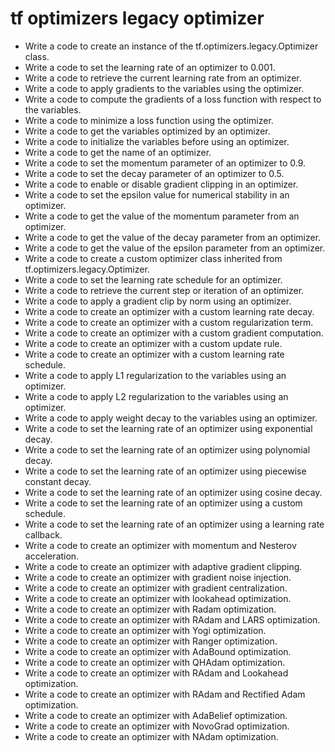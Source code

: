 # tf optimizers legacy optimizer

- Write a code to create an instance of the tf.optimizers.legacy.Optimizer class.
- Write a code to set the learning rate of an optimizer to 0.001.
- Write a code to retrieve the current learning rate from an optimizer.
- Write a code to apply gradients to the variables using the optimizer.
- Write a code to compute the gradients of a loss function with respect to the variables.
- Write a code to minimize a loss function using the optimizer.
- Write a code to get the variables optimized by an optimizer.
- Write a code to initialize the variables before using an optimizer.
- Write a code to get the name of an optimizer.
- Write a code to set the momentum parameter of an optimizer to 0.9.
- Write a code to set the decay parameter of an optimizer to 0.5.
- Write a code to enable or disable gradient clipping in an optimizer.
- Write a code to set the epsilon value for numerical stability in an optimizer.
- Write a code to get the value of the momentum parameter from an optimizer.
- Write a code to get the value of the decay parameter from an optimizer.
- Write a code to get the value of the epsilon parameter from an optimizer.
- Write a code to create a custom optimizer class inherited from tf.optimizers.legacy.Optimizer.
- Write a code to set the learning rate schedule for an optimizer.
- Write a code to retrieve the current step or iteration of an optimizer.
- Write a code to apply a gradient clip by norm using an optimizer.
- Write a code to create an optimizer with a custom learning rate decay.
- Write a code to create an optimizer with a custom regularization term.
- Write a code to create an optimizer with a custom gradient computation.
- Write a code to create an optimizer with a custom update rule.
- Write a code to create an optimizer with a custom learning rate schedule.
- Write a code to apply L1 regularization to the variables using an optimizer.
- Write a code to apply L2 regularization to the variables using an optimizer.
- Write a code to apply weight decay to the variables using an optimizer.
- Write a code to set the learning rate of an optimizer using exponential decay.
- Write a code to set the learning rate of an optimizer using polynomial decay.
- Write a code to set the learning rate of an optimizer using piecewise constant decay.
- Write a code to set the learning rate of an optimizer using cosine decay.
- Write a code to set the learning rate of an optimizer using a custom schedule.
- Write a code to set the learning rate of an optimizer using a learning rate callback.
- Write a code to create an optimizer with momentum and Nesterov acceleration.
- Write a code to create an optimizer with adaptive gradient clipping.
- Write a code to create an optimizer with gradient noise injection.
- Write a code to create an optimizer with gradient centralization.
- Write a code to create an optimizer with lookahead optimization.
- Write a code to create an optimizer with Radam optimization.
- Write a code to create an optimizer with RAdam and LARS optimization.
- Write a code to create an optimizer with Yogi optimization.
- Write a code to create an optimizer with Ranger optimization.
- Write a code to create an optimizer with AdaBound optimization.
- Write a code to create an optimizer with QHAdam optimization.
- Write a code to create an optimizer with RAdam and Lookahead optimization.
- Write a code to create an optimizer with RAdam and Rectified Adam optimization.
- Write a code to create an optimizer with AdaBelief optimization.
- Write a code to create an optimizer with NovoGrad optimization.
- Write a code to create an optimizer with NAdam optimization.